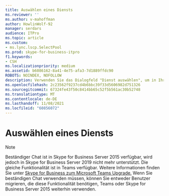 ```yaml
---
title: Auswählen eines Diensts
ms.reviewer: ''
ms.author: v-mahoffman
author: HowlinWolf-92
manager: serdars
audience: ITPro
ms.topic: article
ms.custom:
- ms.lync.lscp.SelectPool
ms.prod: skype-for-business-itpro
f1.keywords:
- CSH
ms.localizationpriority: medium
ms.assetid: b6086162-8a41-4e75-afa3-7d1889ffdc90
ROBOTS: NOINDEX, NOFOLLOW
description: Verwenden Sie das Dialogfeld "Dienst auswählen", um in Ihrer Umgebung verfügbare Dienste zu suchen. Klicken Sie auf einen Dienst in der Liste und anschließend auf OK, um einen vorhandenen Dienst zu verwenden.
ms.openlocfilehash: 2c23562f9237cd4b6bbc39f33d5606982d751326
ms.sourcegitcommit: 67324fe43f50c8414bb65c52f5b561ac30b52748
ms.translationtype: MT
ms.contentlocale: de-DE
ms.lasthandoff: 11/08/2021
ms.locfileid: "60856072"
---
```

# <a name="select-a-service"></a>Auswählen eines Diensts

> [!NOTE] 
> Beständiger Chat ist in Skype for Business Server 2015 verfügbar, wird jedoch in Skype for Business Server 2019 nicht mehr unterstützt. Die gleiche Funktionalität ist in Teams verfügbar. Weitere Informationen finden Sie unter [Skype for Business zum Microsoft Teams Upgrade.](/MicrosoftTeams/upgrade-start-here) Wenn Sie beständigen Chat verwenden müssen, können Sie entweder Benutzer migrieren, die diese Funktionalität benötigen, Teams oder Skype for Business Server 2015 weiterhin verwenden.